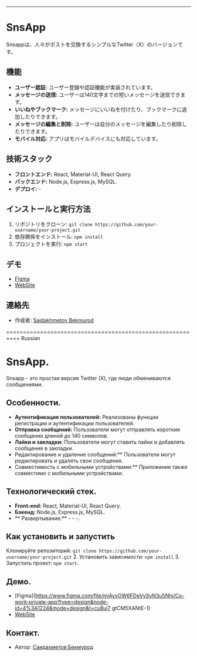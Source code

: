 ---

# SnsApp

Snsappは、人々がポストを交換するシンプルなTwitter（X）のバージョンです。

## 機能

- **ユーザー認証:** ユーザー登録や認証機能が実装されています。
- **メッセージの送信:** ユーザーは140文字までの短いメッセージを送信できます。
- **いいねやブックマーク:** メッセージにいいねを付けたり、ブックマークに追加したりできます。
- **メッセージの編集と削除:** ユーザーは自分のメッセージを編集したり削除したりできます。
- **モバイル対応:** アプリはモバイルデバイスにも対応しています。

## 技術スタック

- **フロントエンド:** React, Material-UI, React Query.
- **バックエンド:** Node.js, Express.js, MySQL.
- **デプロイ:** -

## インストールと実行方法

1. リポジトリをクローン: `git clone https://github.com/your-username/your-project.git`
2. 依存関係をインストール: `npm install`
3. プロジェクトを実行: `npm start`

## デモ
- [Figma](https://www.figma.com/file/miAyvOW6FDeVySyN3u5Nhj/Co-work-private-app?type=design&node-id=4%3A1224&mode=design&t=cu8uj7gtCM5XANtE-1)
- [WebSite](https://snsapp.uz/)

## 連絡先

- 作成者: [Saidakhmetov Bekmurod](mailto:bekmuradsaydaxmetov@gmail.com)


==========================================================
Russian
# SnsApp.

Snsapp - это простая версия Twitter (X), где люди обмениваются сообщениями.

## Особенности.

- **Аутентификация пользователей:** Реализованы функции регистрации и аутентификации пользователей.
- **Отправка сообщений:** Пользователи могут отправлять короткие сообщения длиной до 140 символов.
- **Лайки и закладки:** Пользователи могут ставить лайки и добавлять сообщения в закладки.
- Редактирование и удаление сообщений:** Пользователи могут редактировать и удалять свои сообщения.
- Совместимость с мобильными устройствами:** Приложение также совместимо с мобильными устройствами.

## Технологический стек.

- **Front-end:** React, Material-UI, React Query.
- **Бэкенд:** Node.js, Express.js, MySQL.
- ** Развертывание:** - - -.

## Как установить и запустить

Клонируйте репозиторий: `git clone https://github.com/your-username/your-project.git` 2.
Установить зависимости: `npm install` 3.
Запустить проект: `npm start`.

## Демо.
- [Figma](https://www.figma.com/file/miAyvOW6FDeVySyN3u5Nhj/Co-work-private-app?type=design&node-id=4%3A1224&mode=design&t=cu8uj7 gtCM5XANtE-1)
- [WebSite](https://snsapp.uz/)

## Контакт.

- Автор: [Саидахметов Бекмурод](mailto:bekmuradsaydaxmetov@gmail.com)

